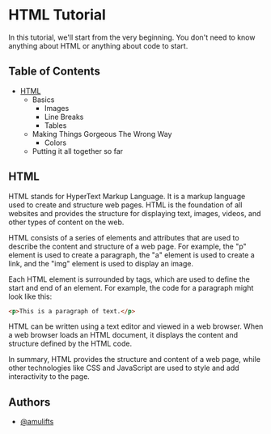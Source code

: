 # HTML Tutorial

In this tutorial, we'll start from the very beginning. You don't need to know anything about HTML or anything about code to start.

## Table of Contents

 * [HTML](#html)
	* Basics
		* Images
		* Line Breaks
		* Tables
	* Making Things Gorgeous The Wrong Way
		* Colors
	* Putting it all together so far

<!-- Now describe the table of contents and title must be inside boder -->

## HTML

<a name="html"></a>

HTML stands for HyperText Markup Language. It is a markup language used to create and structure web pages. HTML is the foundation of all websites and provides the structure for displaying text, images, videos, and other types of content on the web.

HTML consists of a series of elements and attributes that are used to describe the content and structure of a web page. For example, the "p" element is used to create a paragraph, the "a" element is used to create a link, and the "img" element is used to display an image.

Each HTML element is surrounded by tags, which are used to define the start and end of an element. For example, the code for a paragraph might look like this:

```html
<p>This is a paragraph of text.</p>
```

HTML can be written using a text editor and viewed in a web browser. When a web browser loads an HTML document, it displays the content and structure defined by the HTML code.

In summary, HTML provides the structure and content of a web page, while other technologies like CSS and JavaScript are used to style and add interactivity to the page.

## Authors

- [@amulifts](https://www.github.com/amulifts)
